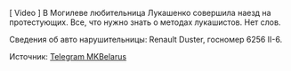 [ Video ]
В Могилеве любительница Лукашенко совершила наезд на протестующих. Все, что нужно знать о методах лукашистов. Нет слов.

Сведения об авто нарушительницы: Renault Duster, госномер 6256 II-6.

Источник: [Telegram MKBelarus](https://t.me/mkbelarus/9044)
